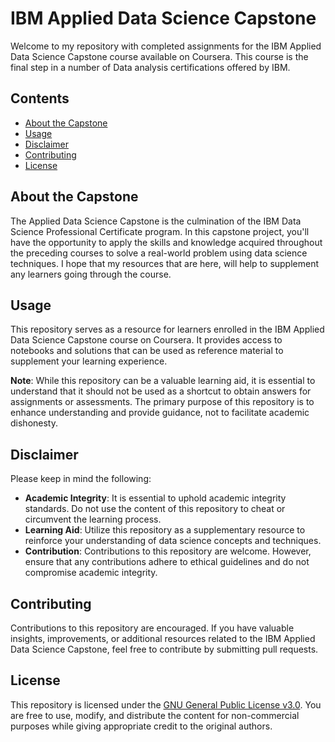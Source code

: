 # IBM Applied Data Science Capstone

Welcome to my repository with completed assignments for the IBM Applied Data Science Capstone course available on Coursera. This course is the final step in a number of Data analysis certifications offered by IBM.
## Contents

- [About the Capstone](#about-the-capstone)
- [Usage](#usage)
- [Disclaimer](#disclaimer)
- [Contributing](#contributing)
- [License](#license)

## About the Capstone

The Applied Data Science Capstone is the culmination of the IBM Data Science Professional Certificate program. In this capstone project, you'll have the opportunity to apply the skills and knowledge acquired throughout the preceding courses to solve a real-world problem using data science techniques. I hope that my resources that are here, will help to supplement any learners going through the course.

## Usage

This repository serves as a resource for learners enrolled in the IBM Applied Data Science Capstone course on Coursera. It provides access to notebooks and solutions that can be used as reference material to supplement your learning experience.

**Note**: While this repository can be a valuable learning aid, it is essential to understand that it should not be used as a shortcut to obtain answers for assignments or assessments. The primary purpose of this repository is to enhance understanding and provide guidance, not to facilitate academic dishonesty.

## Disclaimer

Please keep in mind the following:

- **Academic Integrity**: It is essential to uphold academic integrity standards. Do not use the content of this repository to cheat or circumvent the learning process.
- **Learning Aid**: Utilize this repository as a supplementary resource to reinforce your understanding of data science concepts and techniques.
- **Contribution**: Contributions to this repository are welcome. However, ensure that any contributions adhere to ethical guidelines and do not compromise academic integrity.

## Contributing

Contributions to this repository are encouraged. If you have valuable insights, improvements, or additional resources related to the IBM Applied Data Science Capstone, feel free to contribute by submitting pull requests.

## License

This repository is licensed under the [GNU General Public License v3.0](LICENSE). You are free to use, modify, and distribute the content for non-commercial purposes while giving appropriate credit to the original authors.
